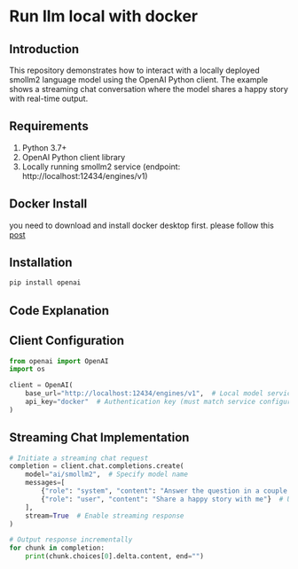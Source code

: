 # Run llm local with docker ##

## Introduction ##
This repository demonstrates how to interact with a locally deployed smollm2 language model using the OpenAI Python client. The example shows a streaming chat conversation where the model shares a happy story with real-time output.

## Requirements ##
1. Python 3.7+
2. OpenAI Python client library
3. Locally running smollm2 service (endpoint: http://localhost:12434/engines/v1)

## Docker Install ##
you need to download and install docker desktop first. please follow this [post](https://www.docker.com/blog/run-llms-locally/)


## Installation ##

```bash
pip install openai
```

## Code Explanation ##
## Client Configuration ##
```python
from openai import OpenAI
import os

client = OpenAI(
    base_url="http://localhost:12434/engines/v1",  # Local model service endpoint
    api_key="docker"  # Authentication key (must match service configuration)
)
```

## Streaming Chat Implementation ##
```python
# Initiate a streaming chat request
completion = client.chat.completions.create(
    model="ai/smollm2",  # Specify model name
    messages=[
        {"role": "system", "content": "Answer the question in a couple sentences."},  # System instruction
        {"role": "user", "content": "Share a happy story with me"}  # User query
    ],
    stream=True  # Enable streaming response
)

# Output response incrementally
for chunk in completion:
    print(chunk.choices[0].delta.content, end="")

```


